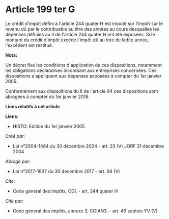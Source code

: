 # Article 199 ter G

Le crédit d'impôt défini à l'article 244 quater H est imputé sur l'impôt sur le revenu dû par le contribuable au titre des
années au cours desquelles les dépenses définies au II de l'article 244 quater H ont été exposées. Si le montant du crédit
d'impôt excède l'impôt dû au titre de ladite année, l'excédent est restitué.

**Nota:**

Un décret fixe les conditions d'application de ces dispositions, notamment les obligations déclaratives incombant aux
entreprises concernées. Ces dispositions s'appliquent aux dépenses exposées à compter du 1er janvier 2005.

Conformément aux dispsoitions du II de l'article 94 ces dispositions sont abrogées à compter du 1er janvier 2018.

**Liens relatifs à cet article**

**Liens**:

  - HISTO: Edition du 1er janvier 2005

_Créé par_:

  - Loi n°2004-1484 du 30 décembre 2004 - art. 23 (V) JORF 31 décembre 2004

_Abrogé par_:

  - Loi n°2017-1837 du 30 décembre 2017 - art. 94 (V)

_Cite_:

  - Code général des impôts, CGI. - art. 244 quater H

_Cité par_:

  - Code général des impôts, annexe 3, CGIAN3. - art. 49 septies YV (V)
